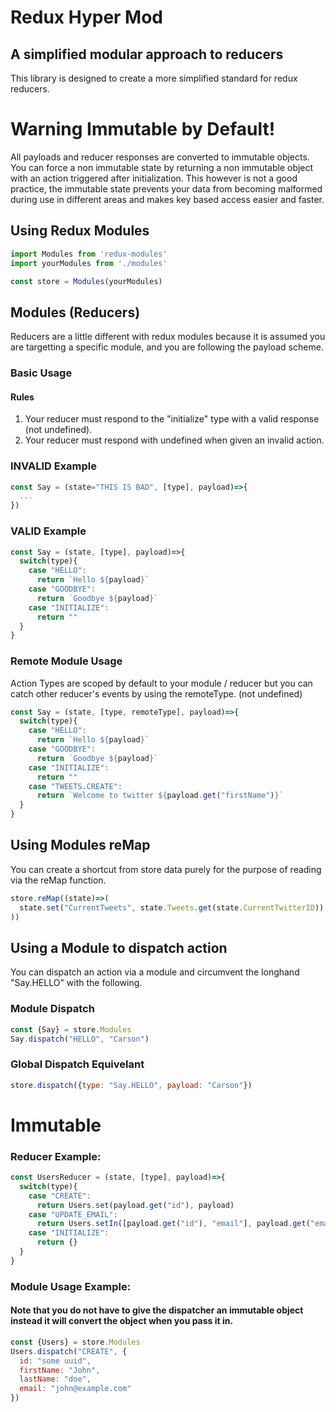 # Redux Hyper Mod
## A simplified modular approach to reducers
This library is designed to create a more simplified standard for redux reducers.

# Warning Immutable by Default!
All payloads and reducer responses are converted to immutable objects. You can force a non immutable state by returning a non immutable object with an action triggered after initialization. This however is not a good practice, the immutable state prevents your data from becoming malformed during use in different areas and makes key based access easier and faster.

## Using Redux Modules
```javascript
import Modules from 'redux-modules'
import yourModules from './modules'

const store = Modules(yourModules)
```

## Modules (Reducers)
Reducers are a little different with redux modules because it is assumed you are targetting a specific module, and you are following the payload scheme.
### Basic Usage
#### Rules
1. Your reducer must respond to the "initialize" type with a valid response (not undefined).
2. Your reducer must respond with undefined when given an invalid action.

### INVALID Example
```javascript
const Say = (state="THIS IS BAD", [type], payload)=>{
  ...
})
```

### VALID Example
```javascript
const Say = (state, [type], payload)=>{
  switch(type){
    case "HELLO":
      return `Hello ${payload}`
    case "GOODBYE":
      return `Goodbye ${payload}`
    case "INITIALIZE":
      return ""
  }
}
```

### Remote Module Usage
Action Types are scoped by default to your module / reducer but you can catch other reducer's events by using the remoteType.
(not undefined)
```javascript
const Say = (state, [type, remoteType], payload)=>{
  switch(type){
    case "HELLO":
      return `Hello ${payload}`
    case "GOODBYE":
      return `Goodbye ${payload}`
    case "INITIALIZE":
      return ""
    case "TWEETS.CREATE":
      return `Welcome to twitter ${payload.get("firstName")}`
  }
}
```

## Using Modules reMap
You can create a shortcut from store data purely for the purpose of reading via the reMap function.
```javascript
store.reMap((state)=>(
  state.set("CurrentTweets", state.Tweets.get(state.CurrentTwitterID))
))
```


## Using a Module to dispatch action
You can dispatch an action via a module and circumvent the longhand "Say.HELLO" with the following.

### Module Dispatch
```javascript
const {Say} = store.Modules
Say.dispatch("HELLO", "Carson")
```

### Global Dispatch Equivelant
```javascript
store.dispatch({type: "Say.HELLO", payload: "Carson"})
```




# Immutable
### Reducer Example:
```javascript
const UsersReducer = (state, [type], payload)=>{
  switch(type){
    case "CREATE":
      return Users.set(payload.get("id"), payload)
    case "UPDATE_EMAIL":
      return Users.setIn([payload.get("id"), "email"], payload.get("email"))
    case "INITIALIZE":
      return {}
  }
}
```


### Module Usage Example:
#### Note that you do not have to give the dispatcher an immutable object instead it will convert the object when you pass it in.
```javascript
const {Users} = store.Modules
Users.dispatch("CREATE", {
  id: "some uuid",
  firstName: "John",
  lastName: "doe",
  email: "john@example.com"
})
```
